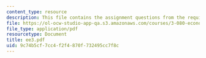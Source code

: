 ```yaml
---
content_type: resource
description: This file contains the assignment questions from the required readings.
file: https://ol-ocw-studio-app-qa.s3.amazonaws.com/courses/3-080-economic-environmental-issues-in-materials-selection-fall-2005/9c74b5cf7cc4f2f4870f732495cc7f8c_ee3.pdf
file_type: application/pdf
resourcetype: Document
title: ee3.pdf
uid: 9c74b5cf-7cc4-f2f4-870f-732495cc7f8c
---
```

